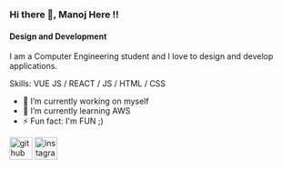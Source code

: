 ### Hi there 👋, Manoj Here !!
#### Design and Development
I am a Computer Engineering student and I love to design and develop applications.

Skills: VUE JS / REACT / JS / HTML / CSS

- 🔭 I’m currently working on myself 
- 🌱 I’m currently learning AWS 
- ⚡ Fun fact: I'm FUN ;) 


[<img src='https://cdn.jsdelivr.net/npm/simple-icons@3.0.1/icons/github.svg' alt='github' height='40'>](https://github.com/Manooj58)  [<img src='https://cdn.jsdelivr.net/npm/simple-icons@3.0.1/icons/instagram.svg' alt='instagram' height='40'>](https://www.instagram.com/chidori__you/)  

